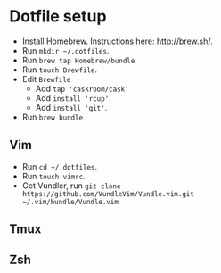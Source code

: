 Dotfile setup
=============

- Install Homebrew. Instructions here: http://brew.sh/.
- Run `mkdir ~/.dotfiles`.
- Run `brew tap Homebrew/bundle`
- Run `touch Brewfile`.
- Edit `Brewfile`
  - Add `tap 'caskroom/cask'`
  - Add `install 'rcup'`.
  - Add `install 'git'`.
- Run `brew bundle`


Vim
---
- Run `cd ~/.dotfiles`.
- Run `touch vimrc`.
- Get Vundler, run `git clone https://github.com/VundleVim/Vundle.vim.git ~/.vim/bundle/Vundle.vim`

Tmux
----


Zsh
---

